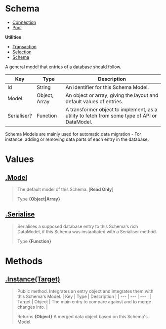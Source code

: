 
# Schema

* [Connection](https://github.com/QSmally/QDB/blob/v4/Documentation/Connection.md)
* [Pool](https://github.com/QSmally/QDB/blob/v4/Documentation/Pool.md)

**Utilities**
* [Transaction](https://github.com/QSmally/QDB/blob/v4/Documentation/Transaction.md)
* [Selection](https://github.com/QSmally/QDB/blob/v4/Documentation/Selection.md)
* [Schema](https://github.com/QSmally/QDB/blob/v4/Documentation/Schema.md)

A general model that entries of a database should follow.

| Key | Type | Description |
| --- | --- | --- |
| Id | String | An identifier for this Schema Model. |
| Model | Object, Array | An object or array, giving the layout and default values of entries. |
| Serialiser? | Function | A transformer object to implement, as a utility to fetch from some type of API or DataModel. |

Schema Models are mainly used for automatic data migration - For instance, adding or removing data parts of each entry in the database.



# Values
## [.Model](https://github.com/QSmally/QDB/blob/v4/lib/Utility/Schema.js#L21)
> The default model of this Schema. [**Read Only**]
>
> Type **{Object|Array}**

## [.Serialise](https://github.com/QSmally/QDB/blob/v4/lib/Utility/Schema.js#L49)
> Serialises a supposed database entry to this Schema's rich DataModel, if this Schema was instantiated with a Serialiser method.
>
> Type **{Function}**

# Methods
## [.Instance(Target)](https://github.com/QSmally/QDB/blob/v4/lib/Utility/Schema.js#L60)
> Public method. Integrates an entry object and integrates them with this Schema's Model.
> | Key | Type | Description |
> | --- | --- | --- |
> | Target | Object | The main entry to compare against and to merge changes into. |
>
> Returns **{Object}** A merged data object based on this Schema's Model.
